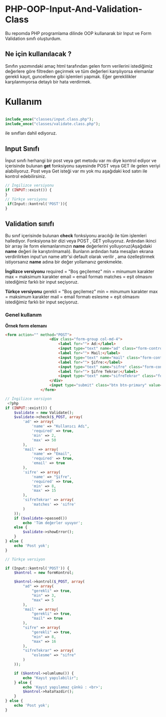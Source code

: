 # PHP-OOP-Input-And-Validation-Class
Bu repomda PHP programlama dilinde OOP kullanarak bir Input ve Form Validation sınıfı oluşturdum.
## Ne için kullanılacak ?

Sınıfın yazımındaki amaç html tarafından gelen form verilerini istediğimiz değerlere göre filtreden geçirmek ve tüm değerleri karşılıyorsa elemanlar gerekli kayıt, guncelleme gibi 
işlemleri yapmak. Eğer gereklilikler karşılanmıyorsa detaylı bir hata verdirmek.

# Kullanım
```php

include_once("classes/input.class.php");
include_once("classes/validate.class.php");
```
ile sınıfları dahil ediyoruz.
## Input Sınıfı
İnput sınıfı herhangi bir post veya get metodu var mı diye kontrol ediyor ve içerisinde bulunan **get** fonksiyonu sayesinde POST veya GET ile gelen veriyi alabiliyoruz.
Post veya Get isteği var mı yok mu aşağıdaki kod satırı ile kontrol edebilirsiniz.

```php
// İngilizce versiyonu
if (INPUT::exist()) {
}
// Türkçe versiyonu
 if(Input::kontrol('POST')){
}
```

## Validation sınıfı

Bu sınıf içerisinde bulunan **check** fonksiyonu aracılığı ile tüm işlemleri hallediyor. 
Fonksiyona bir dizi veya POST , GET yolluyoruz. 
Ardından ikinci bir array ile form elemanlarımızın **name** değerlerini yolluyoruz(Aşağıdaki **name** değeri ile karıştırılmamalı).
Bunların ardından hata mesajları ekrana verdirilirken input'un name attr'si default olarak verilir , ama özelleştirmek istiyorsanız **name** adına bir değer yollamanız gerekmekte.

**İngilizce versiyonu**
required = "Boş geçilemez"
min  =  minumum karakter
max = maksimum karakter
email = email formatı
matches  = eşit olmasını istediğimiz farklı bir input seçiyoruz.

**Türkçe versiyonu**
gerekli = "Boş geçilemez"
min  =  minumum karakter
max  = maksimum karakter
mail = email formatı
eslesme   = eşit olmasını istediğimiz farklı bir input seçiyoruz.

### Genel kullanım

**Örnek form elemanı**
```html
<form action="" method="POST">
                    <div class="form-group col-md-4">
                        <label for=""> Ad:</label>
                        <input type="text" name="ad" class="form-control">
                        <label for=""> Mail:</label>
                        <input type="text" name="mail" class="form-control">
                        <label for=""> Şifre:</label>
                        <input type="text" name="sifre" class="form-control">
                        <label for=""> Şifre Tekrar:</label>
                        <input type="text" name="sifreTekrar" class="form-control">
                    </div>
                    <input type="submit" class="btn btn-primary" value="Gönder">
                </form>


```
```php
// İngilizce versiyon
 <?php
if (INPUT::exist()) {
    $validate = new Validate();
    $validate->check($_POST, array(
        'ad' => array(
            'name' => "Kullanıcı Adı",
            'required' => true,
            'min' => 2,
            'max' => 50
        ),
        'mail' => array(
            'name' => "Email",
            'required' => true,
            'email' => true
        ),
        'sifre' => array(
            'name' => "Şifre",
            'required' => true,
            'min' => 8,
            'max' => 15
        ),
        'sifreTekrar' => array(
            'matches' => 'sifre'
        )
    ));
    if ($validate->passed())
        echo 'Tüm değerler uyuyor';
    else {
        $validate->showError();
    }
} else {
    echo 'Post yok';
}

// Türkçe versiyon

if (Input::kontrol('POST')) {
    $kontrol = new formKontrol;

    $kontrol->kontrol($_POST, array(
        "ad" => array(
            "gerekli" => true,
            "min" => 3,
            "max" => 5
        ),
        'mail' => array(
            "gerekli" => true,
            "mail" => true
        ),
        "sifre" => array(
            "gerekli" => true,
            "min" => 8,
            "max" => 16
        ),
        "sifreTekrar" => array(
            "eslesme" => "sifre"
        )
    ));

    if ($kontrol->olumlumu()) {
        echo "Kayıt yapılabilir";
    } else {
        echo 'Kayıt yapılamaz çünkü : <br>';
        $kontrol->hataYazdir();
    }
} else {
    echo 'Post yok';
}


```
